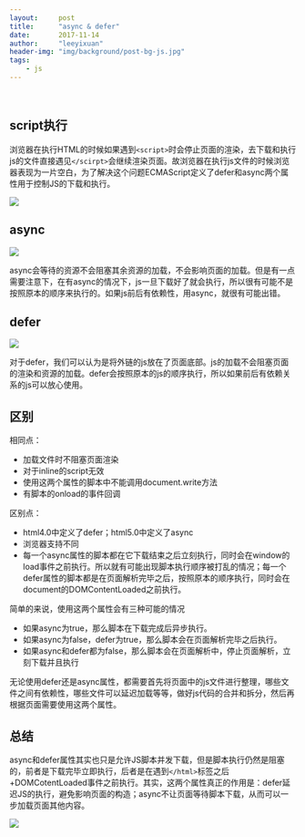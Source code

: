 ```yaml
---
layout:     post
title:      "async & defer"
date:       2017-11-14
author:     "leeyixuan"
header-img: "img/background/post-bg-js.jpg"
tags:
    - js
---
```

               


## script执行

浏览器在执行HTML的时候如果遇到`<script>`时会停止页面的渲染，去下载和执行js的文件直接遇见`</scirpt>`会继续渲染页面。故浏览器在执行js文件的时候浏览器表现为一片空白，为了解决这个问题ECMAScript定义了defer和async两个属性用于控制JS的下载和执行。


![][2]


## async

![][4]

async会等待的资源不会阻塞其余资源的加载，不会影响页面的加载。但是有一点需要注意下，在有async的情况下，js一旦下载好了就会执行，所以很有可能不是按照原本的顺序来执行的。如果js前后有依赖性，用async，就很有可能出错。


## defer

![][3]

对于defer，我们可以认为是将外链的js放在了页面底部。js的加载不会阻塞页面的渲染和资源的加载。defer会按照原本的js的顺序执行，所以如果前后有依赖关系的js可以放心使用。

## 区别

相同点：

*   加载文件时不阻塞页面渲染
*   对于inline的script无效
*   使用这两个属性的脚本中不能调用document.write方法
*   有脚本的onload的事件回调

区别点：

*   html4.0中定义了defer；html5.0中定义了async
*   浏览器支持不同
*   每一个async属性的脚本都在它下载结束之后立刻执行，同时会在window的load事件之前执行。所以就有可能出现脚本执行顺序被打乱的情况；每一个defer属性的脚本都是在页面解析完毕之后，按照原本的顺序执行，同时会在document的DOMContentLoaded之前执行。

简单的来说，使用这两个属性会有三种可能的情况

*   如果async为true，那么脚本在下载完成后异步执行。
*   如果async为false，defer为true，那么脚本会在页面解析完毕之后执行。
*   如果async和defer都为false，那么脚本会在页面解析中，停止页面解析，立刻下载并且执行

无论使用defer还是async属性，都需要首先将页面中的js文件进行整理，哪些文件之间有依赖性，哪些文件可以延迟加载等等，做好js代码的合并和拆分，然后再根据页面需要使用这两个属性。

## 总结
async和defer属性其实也只是允许JS脚本并发下载，但是脚本执行仍然是阻塞的，前者是下载完毕立即执行，后者是在遇到`</html>`标签之后+DOMCotentLoaded事件之前执行。其实，这两个属性真正的作用是：defer延迟JS的执行，避免影响页面的构造；async不让页面等待脚本下载，从而可以一步加载页面其他内容。

![][1]

  [1]: https://www.github.com/CoolRabbit520/photos/raw/master/%E5%B0%8F%E4%B9%A6%E5%8C%A0/1504611479994.jpg
  [2]: https://www.github.com/CoolRabbit520/photos/raw/master/%E5%B0%8F%E4%B9%A6%E5%8C%A0/1504611437382.jpg
  [3]: https://www.github.com/CoolRabbit520/photos/raw/master/%E5%B0%8F%E4%B9%A6%E5%8C%A0/1504611422787.jpg
  [4]: https://www.github.com/CoolRabbit520/photos/raw/master/%E5%B0%8F%E4%B9%A6%E5%8C%A0/1504611452762.jpg